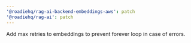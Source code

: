 ```yaml
---
'@roadiehq/rag-ai-backend-embeddings-aws': patch
'@roadiehq/rag-ai': patch
---
```


Add max retries to embeddings to prevent forever loop in case of errors.
